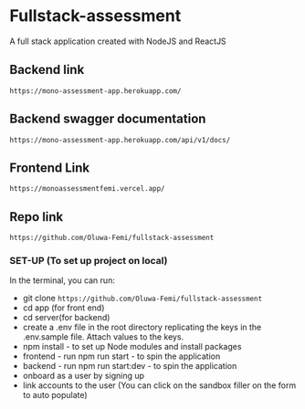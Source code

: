 # Fullstack-assessment
A full stack application created with NodeJS and ReactJS

## Backend link
`https://mono-assessment-app.herokuapp.com/`

## Backend swagger documentation
`https://mono-assessment-app.herokuapp.com/api/v1/docs/`

## Frontend Link
`https://monoassessmentfemi.vercel.app/`

## Repo link
`https://github.com/Oluwa-Femi/fullstack-assessment`


### SET-UP (To set up project on local)
In the terminal, you can run:
* git clone `https://github.com/Oluwa-Femi/fullstack-assessment`
* cd app (for front end)
* cd server(for backend)
* create a .env file in the root directory replicating the keys in the .env.sample file. Attach values to the keys. 
* npm install - to set up Node modules and install packages
* frontend - run npm run start - to spin the application
* backend - run npm run start:dev - to spin the application
* onboard as a user by signing up 
* link accounts to the user (You can click on the sandbox filler on the form to auto populate)

